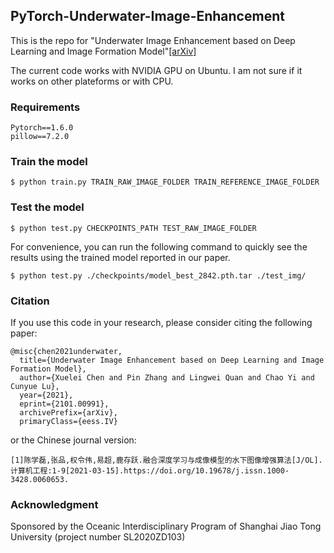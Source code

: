 ## PyTorch-Underwater-Image-Enhancement

This is the repo for "Underwater Image Enhancement based on Deep Learning and Image Formation Model"[[arXiv]](https://arxiv.org/abs/2101.00991)

The current code works with NVIDIA GPU on Ubuntu. I am not sure if it works on other plateforms or with CPU. 

### Requirements
    Pytorch==1.6.0
    pillow==7.2.0

### Train the model
    $ python train.py TRAIN_RAW_IMAGE_FOLDER TRAIN_REFERENCE_IMAGE_FOLDER
### Test the model
    $ python test.py CHECKPOINTS_PATH TEST_RAW_IMAGE_FOLDER
For convenience, you can run the following command to quickly see the results using the trained model reported in our paper.

    $ python test.py ./checkpoints/model_best_2842.pth.tar ./test_img/
### Citation
If you use this code in your research, please consider citing the following paper:

    @misc{chen2021underwater,
      title={Underwater Image Enhancement based on Deep Learning and Image Formation Model}, 
      author={Xuelei Chen and Pin Zhang and Lingwei Quan and Chao Yi and Cunyue Lu},
      year={2021},
      eprint={2101.00991},
      archivePrefix={arXiv},
      primaryClass={eess.IV}
 or the Chinese journal version:
 
    [1]陈学磊,张品,权令伟,易超,鹿存跃.融合深度学习与成像模型的水下图像增强算法[J/OL].计算机工程:1-9[2021-03-15].https://doi.org/10.19678/j.issn.1000-3428.0060653.
### Acknowledgment
Sponsored by the Oceanic Interdisciplinary Program of Shanghai Jiao Tong University (project number SL2020ZD103)
